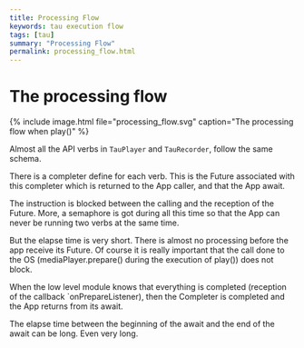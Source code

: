 ```yaml
---
title: Processing Flow
keywords: tau execution flow
tags: [tau]
summary: "Processing Flow"
permalink: processing_flow.html
---
```


# The processing flow

{% include image.html file="processing_flow.svg"  caption="The processing flow when play()" %}


Almost all the API verbs in `TauPlayer` and `TauRecorder`, follow the same schema.

There is a completer define for each verb. 
This is the Future associated with this completer which is returned to the App caller, and that the App await.

The instruction is blocked between the calling and the reception of the Future.
More, a semaphore is got during all this time so that the App can never be running two verbs at the same time.

But the elapse time is very short. There is almost no processing before the app receive its Future.
Of course it is really important that the call done to the OS (mediaPlayer.prepare() during the execution of play()) does not block.

When the low level module knows that everything is completed (reception of the callback `onPrepareListener),
then the Completer is completed and the App returns from its await.

The elapse time between the beginning of the await and the end of the await can be long. Even very long.
